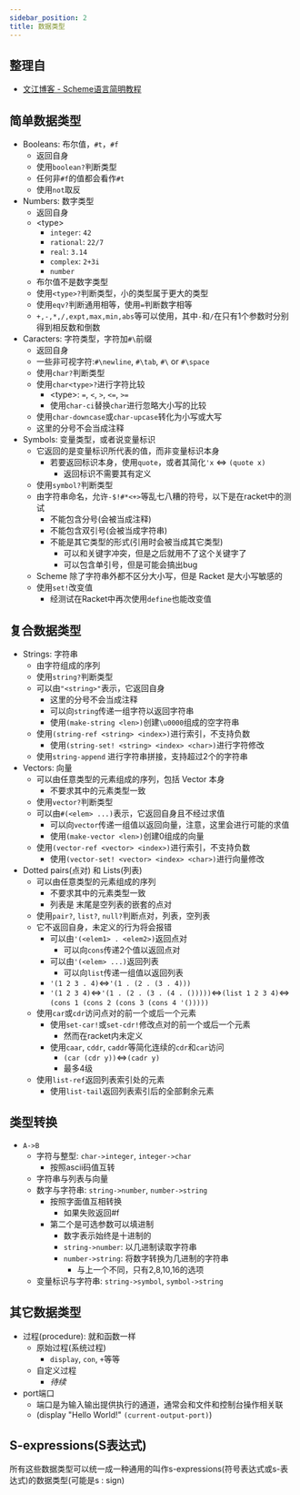 ```yaml
---
sidebar_position: 2
title: 数据类型
---
```


## 整理自

- [文江博客 - Scheme语言简明教程](https://www.wenjiangs.com/doc/7sgl4nzz)

## 简单数据类型

- Booleans: 布尔值，`#t`，`#f`
    - 返回自身
    - 使用`boolean?`判断类型
    - 任何非`#f`的值都会看作`#t`
    - 使用`not`取反
- Numbers: 数字类型
    - 返回自身
    - <type\>
        - `integer`: `42`
        - `rational`: `22/7`
        - `real`: `3.14`
        - `complex`: `2+3i`
        - `number`
    - 布尔值不是数字类型
    - 使用`<type>?`判断类型，小的类型属于更大的类型
    - 使用`eqv?`判断通用相等，使用`=`判断数字相等
    - `+,-,*,/,expt,max,min,abs`等可以使用，其中`-`和`/`在只有1个参数时分别得到相反数和倒数
- Caracters: 字符类型，字符加`#\`前缀
    - 返回自身
    - 一些非可视字符:`#\newline`, `#\tab`, `#\` or `#\space`
    - 使用`char?`判断类型
    - 使用`char<type>?`进行字符比较
        - <type\>: `=`, `<`, `>`, `<=`, `>=`
        - 使用`char-ci`替换`char`进行忽略大小写的比较
    - 使用`char-downcase`或`char-upcase`转化为小写或大写
    - 这里的分号不会当成注释
- Symbols: 变量类型，或者说变量标识
    - 它返回的是变量标识所代表的值，而非变量标识本身
        - 若要返回标识本身，使用`quote`，或者其简化`'x` <=> `(quote x)`
            - 返回标识不需要其有定义
    - 使用`symbol?`判断类型
    - 由字符串命名，允许`-$!#*<+>`等乱七八糟的符号，以下是在racket中的测试
        - 不能包含分号(会被当成注释)
        - 不能包含双引号(会被当成字符串)
        - 不能是其它类型的形式(引用时会被当成其它类型)
            - 可以和关键字冲突，但是之后就用不了这个关键字了
            - 可以包含单引号，但是可能会搞出bug
    - Scheme 除了字符串外都不区分大小写，但是 Racket 是大小写敏感的
    - 使用`set!`改变值
        - 经测试在Racket中再次使用`define`也能改变值
## 复合数据类型

- Strings: 字符串
    - 由字符组成的序列
    - 使用`string?`判断类型
    - 可以由`"<string>"`表示，它返回自身
        - 这里的分号不会当成注释
        - 可以向`string`传递一组字符以返回字符串
        - 使用`(make-string <len>)`创建`\u0000`组成的空字符串
    - 使用`(string-ref <string> <index>)`进行索引，不支持负数
        - 使用`(string-set! <string> <index> <char>)`进行字符修改
    - 使用`string-append` 进行字符串拼接，支持超过2个的字符串
- Vectors: 向量
    - 可以由任意类型的元素组成的序列，包括 Vector 本身
        - 不要求其中的元素类型一致
    - 使用`vector?`判断类型
    - 可以由`#(<elem> ...)`表示，它返回自身且不经过求值
        - 可以向`vector`传递一组值以返回向量，注意，这里会进行可能的求值
        - 使用`(make-vector <len>)`创建0组成的向量
    - 使用`(vector-ref <vector> <index>)`进行索引，不支持负数
        - 使用`(vector-set! <vector> <index> <char>)`进行向量修改
- Dotted pairs(点对) 和 Lists(列表)
    - 可以由任意类型的元素组成的序列
        - 不要求其中的元素类型一致
        - 列表是  末尾是空列表的嵌套的点对
    - 使用`pair?`, `list?`, `null?`判断点对，列表，空列表
    - 它不返回自身，未定义的行为将会报错
        - 可以由`'(<elem1> . <elem2>)`返回点对
            - 可以向`cons`传递2个值以返回点对
        - 可以由`'(<elem> ...)`返回列表
            - 可以向`list`传递一组值以返回列表
        - `'(1 2 3 . 4)`<=>`'(1 . (2 . (3 . 4)))`
        - `'(1 2 3 4)`<=>`'(1 . (2 . (3 . (4 . ()))))`<=>`(list 1 2 3 4)`<=>`(cons 1 (cons 2 (cons 3 (cons 4 '()))))`
    - 使用`car`或`cdr`访问点对的前一个或后一个元素
        - 使用`set-car!`或`set-cdr!`修改点对的前一个或后一个元素
            - 然而在racket内未定义
        - 使用`caar`, `cddr`, `caddr`等简化连续的`cdr`和`car`访问
            - `(car (cdr y))`<=>`(cadr y)`
            - 最多4级
    - 使用`list-ref`返回列表索引处的元素
        - 使用`list-tail`返回列表索引后的全部剩余元素

## 类型转换

- `A->B`
    - 字符与整型: `char->integer`, `integer->char`
        - 按照ascii码值互转
    - 字符串与列表与向量
    - 数字与字符串: `string->number`, `number->string`
        - 按照字面值互相转换
            - 如果失败返回#f
        - 第二个是可选参数可以填进制
            - 数字表示始终是十进制的
            - `string->number`: 以几进制读取字符串
            - `number->string`: 将数字转换为几进制的字符串
                - 与上一个不同，只有2,8,10,16的选项
    - 变量标识与字符串: `string->symbol`, `symbol->string`

## 其它数据类型

- 过程(procedure): 就和函数一样
    - 原始过程(系统过程)
        - `display`, `con`, `+`等等
    - 自定义过程
        - *待续*
- port端口
    - 端口是为输入输出提供执行的通道，通常会和文件和控制台操作相关联
    - (display "Hello World!" `(current-output-port)`)

## S-expressions(S表达式)

所有这些数据类型可以统一成一种通用的叫作s-expressions(符号表达式或s-表达式)的数据类型(可能是s : sign)